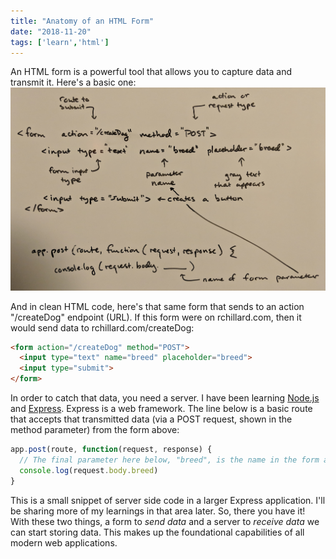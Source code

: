 ```yaml
---
title: "Anatomy of an HTML Form"
date: "2018-11-20"
tags: ['learn','html']
---
```


An HTML form is a powerful tool that allows you to capture data and transmit it.  Here's a basic one:
![Sketch of HTML form](anatomy-of-a-form-post.jpg "Diagram of sketch")

And in clean HTML code, here's that same form that sends to an action "/createDog" endpoint (URL).  If this form were on rchillard.com, then it would send data to rchillard.com/createDog:
```html
<form action="/createDog" method="POST">
  <input type="text" name="breed" placeholder="breed">
  <input type="submit">
</form>
```

In order to catch that data, you need a server.  I have been learning [Node.js](https://nodejs.org/en/) and [Express](https://www.npmjs.com/package/express).  Express is a web framework.  The line below is a basic route that accepts that transmitted data (via a POST request, shown in the method parameter) from the form above:
```javascript
app.post(route, function(request, response) {
  // The final parameter here below, "breed", is the name in the form action above
  console.log(request.body.breed) 
}
```

This is a small snippet of server side code in a larger Express application.  I'll be sharing more of my learnings in that area later.  So, there you have it!  With these two things, a form to *send data* and a server to *receive data* we can start storing data.  This makes up the foundational capabilities of all modern web applications.
